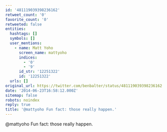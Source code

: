 ```yaml
---
id: '481119039398236162'
retweet_count: '0'
favorite_count: '0'
retweeted: false
entities:
  hashtags: []
  symbols: []
  user_mentions:
    - name: Matt Yoho
      screen_name: mattyoho
      indices:
        - '0'
        - '9'
      id_str: '12251322'
      id: '12251322'
  urls: []
original_url: https://twitter.com/benbalter/status/481119039398236162
date: '2014-06-23T16:58:12.000Z'
sitemap: false
robots: noindex
reply: true
title: '@mattyoho Fun fact: those really happen.'
---
```


@mattyoho Fun fact: those really happen.